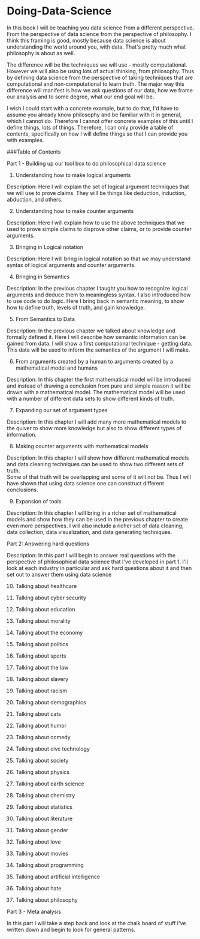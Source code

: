 # Doing-Data-Science

In this book I will be teaching you data science from a different perspective.  From the perspective of data science from the perspective of philosophy.
I think this framing is good, mostly because data science is about understanding the world around you, with data.  That's pretty much what philosophy is about 
as well.  

The difference will be the techniques we will use - mostly computational.  However we will also be using lots of actual thinking, from philosophy.  Thus by defining
data science from the perspective of taking techniques that are computational and non-computational to learn truth.  The major way this difference will manifest is how
we ask questions of our data, how we frame our analysis and to some degree, what our end goal will be.

I wish I could start with a concrete example, but to do that, I'd have to assume you already know philosophy and be familiar with it in general, which I cannot do. Therefore
I cannot offer concrete examples of this until I define things, lots of things.  Therefore, I can only provide a table of contents, specifically on how I will define things 
so that I can provide you with examples.

###Table of Contents

Part 1 - Building up our tool box to do philosophical data science

1. Understanding how to make logical arguments

Description: Here I will explain the set of logical argument techniques that we will use to prove claims.  They will be things like
deduction, induction, abduction, and others.

2. Understanding how to make counter arguments

Description:  Here I will explain how to use the above techniques that we used to prove simple claims to disprove other claims, or to provide counter
arguments.

3.  Bringing in Logical notation

Description:  Here I will bring in logical notation so that we may understand syntax of logical arguments and counter arguments.

4.  Bringing in Semantics

Description:  In the previous chapter I taught you how to recognize logical arguments and deduce them to meaningless syntax.  I also introduced
how to use code to do logic.  Here I bring back in semantic meaning, to show how to define truth, levels of truth, and gain knowledge.

5.  From Semantics to Data

Description:  In the previous chapter we talked about knowledge and formally defined it.  Here I will describe how semantic information can be gained
from data.  I will show a first computational technique - getting data.  This data will be used to inform the semantics of the argument I will make.

6.  From arguments created by a human to arguments created by a mathematical model and humans

Description:  In this chapter the first mathematical model will be introduced and instead of drawing a conclusion from pure and simple reason
it will be drawn with a mathematical model.  The mathematical model will be used with a number of different data sets to show different kinds of truth.

7.  Expanding our set of argument types

Description:  In this chapter I will add many more mathematical models to the quiver to show more knowledge but also to show different types of information.

8.  Making counter arguments with mathematical models

Description:  In this chapter I will show how different mathematical models and data cleaning techniques can be used to show two different sets of truth.  
Some of that truth will be overlapping and some of it will not be.  Thus I will have shown that using data science one can construct different conclusions.

9.  Expansion of tools

Description:  In this chapter I will bring in a richer set of mathematical models and show how they can be used in the previous chapter to create even more perspectives.
I will also include a richer set of data cleaning, data collection, data visualization, and data generating techniques.

Part 2: Answering hard questions

Description:  In this part I will begin to answer real questions with the perspective of philosophical data science that I've developed in part 1.
I'll look at each industry in particular and ask hard questions about it and then set out to answer them using data science

10. Talking about healthcare

11.  Talking about cyber security

12.  Talking about education

13.  Talking about morality

14.  Talking about the economy

15.  Talking about politics

16.  Talking about sports

17.  Talking about the law

18.  Talking about slavery

19.  Talking about racism

20.  Talking about demographics

21.  Talking about cats

22.  Talking about humor

23.  Talking about comedy

24.  Talking about civc technology

25.  Talking about society

26.  Talking about physics

27.  Talking about earth science

28.  Talking about chemistry

29.  Talking about statistics

30.  Talking about literature

31.  Talking about gender

32.  Talking about love

33.  Talking about movies

34.  Talking about programming

35.  Talking about artificial intelligence

36.  Talking about hate

37.  Talking about philosophy

Part 3 - Meta analysis

In this part I will take a step back and look at the chalk board of stuff I've written down and begin to look for general patterns.
